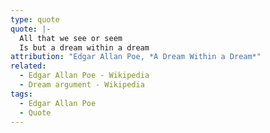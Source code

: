 ```yaml
---
type: quote
quote: |-
  All that we see or seem
  Is but a dream within a dream
attribution: "Edgar Allan Poe, *A Dream Within a Dream*"
related:
  - Edgar Allan Poe - Wikipedia
  - Dream argument - Wikipedia
tags:
  - Edgar Allan Poe
  - Quote
---
```

